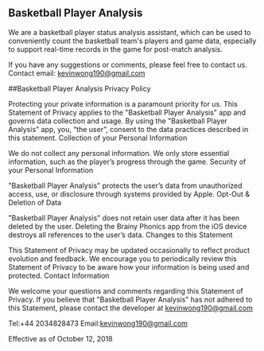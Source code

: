 ## Basketball Player Analysis

We are a basketball player status analysis assistant, which can be used to conveniently count the basketball team's players and game data, especially to support real-time records in the game for post-match analysis.


If you have any suggestions or comments, please feel free to contact us.
Contact email: kevinwong190@gmail.com

##Basketball Player Analysis Privacy Policy

Protecting your private information is a paramount priority for us. This Statement of Privacy applies to the "Basketball Player Analysis" app and governs data collection and usage. By using the "Basketball Player Analysis" app, you, “the user”, consent to the data practices described in this statement.
Collection of your Personal Information

We do not collect any personal information. We only store essential information, such as the player’s progress through the game.
Security of your Personal Information

"Basketball Player Analysis" protects the user’s data from unauthorized access, use, or disclosure through systems provided by Apple.
Opt-Out & Deletion of Data

"Basketball Player Analysis" does not retain user data after it has been deleted by the user. Deleting the Brainy Phonics app from the iOS device destroys all references to the user’s data.
Changes to this Statement

This Statement of Privacy may be updated occasionally to reflect product evolution and feedback. We encourage you to periodically review this Statement of Privacy to be aware how your information is being used and protected.
Contact Information

We welcome your questions and comments regarding this Statement of Privacy. If you believe that "Basketball Player Analysis" has not adhered to this Statement, please contact the developer at kevinwong190@gmail.com


Tel:+44 2034828473
Email:kevinwong190@gmail.com


Effective as of October 12, 2018


